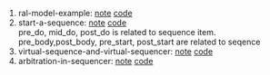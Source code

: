 1. ral-model-example: [note](https://vlsiverify.com/uvm/ral/ral-model-example) [code](./ral-model-example)
2. start-a-sequence: [note](https://vlsiverify.com/uvm/start-a-sequence) [code](./start-a-sequence)\
  pre_do, mid_do, post_do is related to sequence item.\
  pre_body,post_body, pre_start, post_start are related to seqence
3. virtual-sequence-and-virtual-sequencer: [note](https://vlsiverify.com/uvm/virtual-sequence-and-virtual-sequencer) [code](./virtual-sequence-and-virtual-sequencer)
4. arbitration-in-sequencer: [note](https://vlsiverify.com/uvm/arbitration-in-sequencer) [code](./arbitration-in-sequencer)
